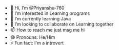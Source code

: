 - 👋 Hi, I’m @Priyanshu-760
- 👀 I’m interested in Learning programs
- 🌱 I’m currently learning Java
- 💞️ I’m looking to collaborate on Learning together 
- 📫 How to reach me just msg me hi
- 😄 Pronouns: He/Him
- ⚡ Fun fact: I'm a introvert 

<!---3
Priyanshu-760/Priyanshu-760 is a ✨ special ✨ repository because its `README.md` (this file) appears on your GitHub profile.
You can click the Preview link to take a look at your changes.
--->
